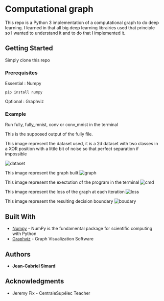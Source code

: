 # Computational graph

This repo is a Python 3 implementation of a computational graph to do deep learning. I learned in that all big deep learning librairies used that principle so I wanted to understand it and to do that I implemented it.
## Getting Started

Simply clone this repo

### Prerequisites

Essential : Numpy

```
pip install numpy
```
Optional : Graphviz

### Example

Run fully, fully_mnist, conv or conv_mnist in the terminal

This is the supposed output of the fully file.

This image represent the dataset used, it is a 2d dataset with two classes in a XOR position with a little bit of noise so that perfect separation if impossible

![dataset](https://user-images.githubusercontent.com/6108674/34733441-aad5b384-f568-11e7-96e2-461ee43fec9d.PNG)

This image represent the graph built 
![graph](https://user-images.githubusercontent.com/6108674/34733442-aaf0e3fc-f568-11e7-88e1-7d5aa8fdaec1.PNG)

This image represent the exectution of the program in the terminal
![cmd](https://user-images.githubusercontent.com/6108674/34733440-aab8071c-f568-11e7-8bfc-10d1c08d9fd7.PNG)

This image represent the loss of the graph at each iteration
![loss](https://user-images.githubusercontent.com/6108674/34733444-ab06512e-f568-11e7-8f76-df068a4ce192.PNG)

This image represent the resulting decision boundary
![boudary](https://user-images.githubusercontent.com/6108674/34733439-aa9dffac-f568-11e7-8fba-9d855cc708b7.PNG)



## Built With

* [Numpy](http://www.numpy.org) - NumPy is the fundamental package for scientific computing with Python
* [Graphviz](https://graphviz.gitlab.io) - Graph Visualization Software


## Authors

* **Jean-Gabriel Simard** 


## Acknowledgments

* Jeremy Fix - CentraleSupélec Teacher
